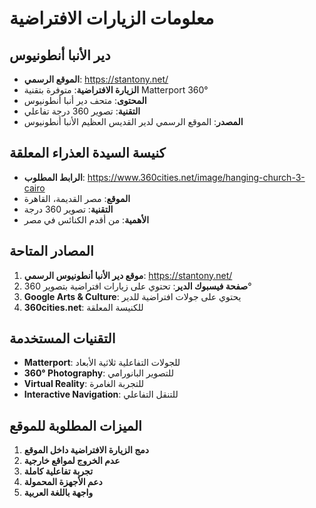 # معلومات الزيارات الافتراضية

## دير الأنبا أنطونيوس
- **الموقع الرسمي**: https://stantony.net/
- **الزيارة الافتراضية**: متوفرة بتقنية Matterport 360°
- **المحتوى**: متحف دير أنبا أنطونيوس
- **التقنية**: تصوير 360 درجة تفاعلي
- **المصدر**: الموقع الرسمي لدير القديس العظيم الأنبا أنطونيوس

## كنيسة السيدة العذراء المعلقة
- **الرابط المطلوب**: https://www.360cities.net/image/hanging-church-3-cairo
- **الموقع**: مصر القديمة، القاهرة
- **التقنية**: تصوير 360 درجة
- **الأهمية**: من أقدم الكنائس في مصر

## المصادر المتاحة
1. **موقع دير الأنبا أنطونيوس الرسمي**: https://stantony.net/
2. **صفحة فيسبوك الدير**: تحتوي على زيارات افتراضية بتصوير 360°
3. **Google Arts & Culture**: يحتوي على جولات افتراضية للدير
4. **360cities.net**: للكنيسة المعلقة

## التقنيات المستخدمة
- **Matterport**: للجولات التفاعلية ثلاثية الأبعاد
- **360° Photography**: للتصوير البانورامي
- **Virtual Reality**: للتجربة الغامرة
- **Interactive Navigation**: للتنقل التفاعلي

## الميزات المطلوبة للموقع
1. **دمج الزيارة الافتراضية داخل الموقع**
2. **عدم الخروج لمواقع خارجية**
3. **تجربة تفاعلية كاملة**
4. **دعم الأجهزة المحمولة**
5. **واجهة باللغة العربية**
